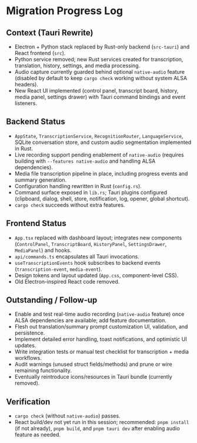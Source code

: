 # Migration Progress Log

## Context (Tauri Rewrite)
- Electron + Python stack replaced by Rust-only backend (`src-tauri`) and React frontend (`src`).
- Python service removed; new Rust services created for transcription, translation, history, settings, and media processing.
- Audio capture currently guarded behind optional `native-audio` feature (disabled by default to keep `cargo check` working without system ALSA headers).
- New React UI implemented (control panel, transcript board, history, media panel, settings drawer) with Tauri command bindings and event listeners.

## Backend Status
- `AppState`, `TranscriptionService`, `RecognitionRouter`, `LanguageService`, SQLite conversation store, and custom audio segmentation implemented in Rust.
- Live recording support pending enablement of `native-audio` (requires building with `--features native-audio` and handling ALSA dependencies).
- Media file transcription pipeline in place, including progress events and summary generation.
- Configuration handling rewritten in Rust (`config.rs`).
- Command surface exposed in `lib.rs`; Tauri plugins configured (clipboard, dialog, shell, store, notification, log, opener, global shortcut).
- `cargo check` succeeds without extra features.

## Frontend Status
- `App.tsx` replaced with dashboard layout; integrates new components (`ControlPanel`, `TranscriptBoard`, `HistoryPanel`, `SettingsDrawer`, `MediaPanel`) and hooks.
- `api/commands.ts` encapsulates all Tauri invocations.
- `useTranscriptionEvents` hook subscribes to backend events (`transcription-event`, `media-event`).
- Design tokens and layout updated (`App.css`, component-level CSS).
- Old Electron-inspired React code removed.

## Outstanding / Follow-up
- Enable and test real-time audio recording (`native-audio` feature) once ALSA dependencies are available; add feature documentation.
- Flesh out translation/summary prompt customization UI, validation, and persistence.
- Implement detailed error handling, toast notifications, and optimistic UI updates.
- Write integration tests or manual test checklist for transcription + media workflows.
- Audit warnings (unused struct fields/methods) and prune or wire remaining functionality.
- Eventually reintroduce icons/resources in Tauri bundle (currently removed).

## Verification
- `cargo check` (without `native-audio`) passes.
- React build/dev not yet run in this session; recommended: `pnpm install` (if not already), `pnpm build`, and `pnpm tauri dev` after enabling audio feature as needed.

